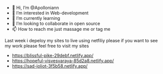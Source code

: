 - 👋 Hi, I’m @Apolloniann
- 👀 I’m interested in Web-development 
- 🌱 I’m currently learning  
- 💞️ I’m looking to collaborate in open source 
- 📫 How to reach me just massage me or tag me 

Last week i depeloy my sites to live using netfiliy please if you want to see my work please feel free to visit my sites 
- https://blissful-pike-29debf.netlify.app/
- https://hopeful-visvesvaraya-85d2a8.netlify.app/
- https://sad-joliot-3f5b58.netlify.app/

<!---
Apolloniann/Apolloniann is a ✨ special ✨ repository because its `README.md` (this file) appears on your GitHub profile.
You can click the Preview link to take a look at your changes.
--->
